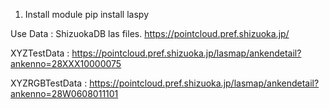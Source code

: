 
1. Install module
pip install laspy

Use Data : ShizuokaDB las files.
https://pointcloud.pref.shizuoka.jp/

XYZTestData :
https://pointcloud.pref.shizuoka.jp/lasmap/ankendetail?ankenno=28XXX10000075

XYZRGBTestData :
https://pointcloud.pref.shizuoka.jp/lasmap/ankendetail?ankenno=28W0608011101

